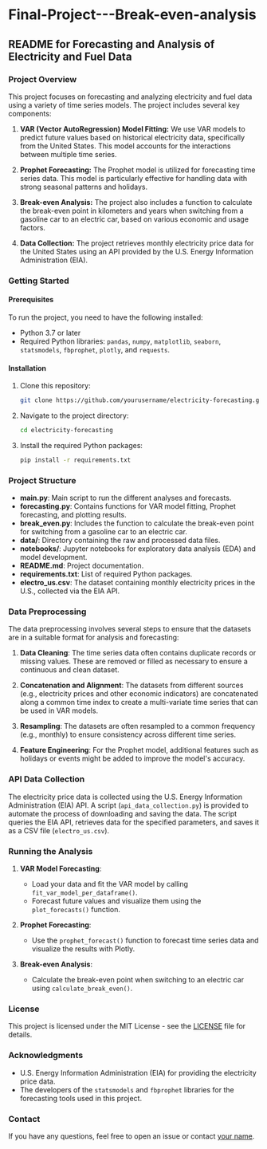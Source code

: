 # Final-Project---Break-even-analysis
## README for Forecasting and Analysis of Electricity and Fuel Data

### Project Overview
This project focuses on forecasting and analyzing electricity and fuel data using a variety of time series models. The project includes several key components:

1. **VAR (Vector AutoRegression) Model Fitting:** We use VAR models to predict future values based on historical electricity data, specifically from the United States. This model accounts for the interactions between multiple time series.
   
2. **Prophet Forecasting:** The Prophet model is utilized for forecasting time series data. This model is particularly effective for handling data with strong seasonal patterns and holidays.

3. **Break-even Analysis:** The project also includes a function to calculate the break-even point in kilometers and years when switching from a gasoline car to an electric car, based on various economic and usage factors.

4. **Data Collection:** The project retrieves monthly electricity price data for the United States using an API provided by the U.S. Energy Information Administration (EIA).

### Getting Started

#### Prerequisites
To run the project, you need to have the following installed:
- Python 3.7 or later
- Required Python libraries: `pandas`, `numpy`, `matplotlib`, `seaborn`, `statsmodels`, `fbprophet`, `plotly`, and `requests`.

#### Installation
1. Clone this repository:
   ```bash
   git clone https://github.com/yourusername/electricity-forecasting.git
   ```
2. Navigate to the project directory:
   ```bash
   cd electricity-forecasting
   ```
3. Install the required Python packages:
   ```bash
   pip install -r requirements.txt
   ```

### Project Structure
- **main.py**: Main script to run the different analyses and forecasts.
- **forecasting.py**: Contains functions for VAR model fitting, Prophet forecasting, and plotting results.
- **break_even.py**: Includes the function to calculate the break-even point for switching from a gasoline car to an electric car.
- **data/**: Directory containing the raw and processed data files.
- **notebooks/**: Jupyter notebooks for exploratory data analysis (EDA) and model development.
- **README.md**: Project documentation.
- **requirements.txt**: List of required Python packages.
- **electro_us.csv**: The dataset containing monthly electricity prices in the U.S., collected via the EIA API.

### Data Preprocessing

The data preprocessing involves several steps to ensure that the datasets are in a suitable format for analysis and forecasting:

1. **Data Cleaning**: The time series data often contains duplicate records or missing values. These are removed or filled as necessary to ensure a continuous and clean dataset.
   
2. **Concatenation and Alignment**: The datasets from different sources (e.g., electricity prices and other economic indicators) are concatenated along a common time index to create a multi-variate time series that can be used in VAR models.

3. **Resampling**: The datasets are often resampled to a common frequency (e.g., monthly) to ensure consistency across different time series.

4. **Feature Engineering**: For the Prophet model, additional features such as holidays or events might be added to improve the model's accuracy.

### API Data Collection

The electricity price data is collected using the U.S. Energy Information Administration (EIA) API. A script (`api_data_collection.py`) is provided to automate the process of downloading and saving the data. The script queries the EIA API, retrieves data for the specified parameters, and saves it as a CSV file (`electro_us.csv`).

### Running the Analysis

1. **VAR Model Forecasting**:
   - Load your data and fit the VAR model by calling `fit_var_model_per_dataframe()`.
   - Forecast future values and visualize them using the `plot_forecasts()` function.

2. **Prophet Forecasting**:
   - Use the `prophet_forecast()` function to forecast time series data and visualize the results with Plotly.

3. **Break-even Analysis**:
   - Calculate the break-even point when switching to an electric car using `calculate_break_even()`.

### License
This project is licensed under the MIT License - see the [LICENSE](LICENSE) file for details.

### Acknowledgments
- U.S. Energy Information Administration (EIA) for providing the electricity price data.
- The developers of the `statsmodels` and `fbprophet` libraries for the forecasting tools used in this project.

### Contact
If you have any questions, feel free to open an issue or contact [your name](mailto:your.email@example.com).
